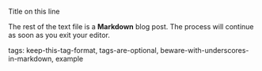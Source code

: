 Title on this line

The rest of the text file is a **Markdown** blog post. The process will continue
as soon as you exit your editor.

tags: keep-this-tag-format, tags-are-optional, beware-with-underscores-in-markdown, example
